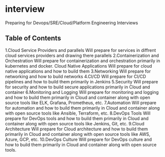 # interview
Preparing for Devops/SRE/Cloud/Platform Engineering Interviews

## Table of Contents
 1.Cloud Service Providers and parallels
 Will prepare for services in diffrent cloud services providers and drawing there parallels 
 2.Containerization and Orchestration
 Will prepare for containerization and orchestration primarily in kubernetes and docker.
 Cloud Native Applications
 Will prepare for cloud native applications and how to build them
 3.Networking
 Will prepare for networking and how to build networks
 4.CI/CD 
 Will prepare for CI/CD pipelines and how to build them primarily in Jenkins
 5.Security
 Will prepare for security and how to build secure applications primarily in Cloud and container
 6.Monitoring and Logging
 Will prepare for monitoring and logging and how to build them primarily in Cloud and container along with open source tools like ELK, Grafana, Prometheus, etc.
 7.Automation
 Will prepare for automation and how to build them primarily in Cloud and container along with open source tools like Ansible, Terraform, etc.
 8.DevOps Tools
 Will prepare for DevOps tools and how to build them primarily in Cloud and container along with open source tools like Jenkins, Git, etc.
 9.Cloud Architecture
 Will prepare for Cloud architecture and how to build them primarily in Cloud and container along with open source tools like AWS, Azure, GCP, etc.
 10.DevOps Culture
 Will prepare for DevOps culture and how to build them primarily in Cloud and container along with open source tools.
